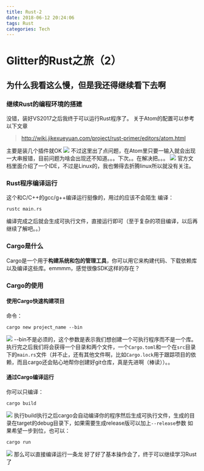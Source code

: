 ```yaml
---
title: Rust-2
date: 2018-06-12 20:24:06
tags: Rust
categories: Tech
---
```


# Glitter的Rust之旅（2）
## 为什么我看这么慢，但是我还得继续看下去啊
### 继续Rust的编程环境的搭建
没错，装好VS2017之后我终于可以运行Rust程序了。
关于Atom的配置可以参考以下文章
> http://wiki.jikexueyuan.com/project/rust-primer/editors/atom.html

<!-- more -->
主要是装几个插件就OK
![](https://ws1.sinaimg.cn/large/8c185877gy1fs8n7jyma5j20qv0t3aba.jpg)
不过这里出了点问题，在Atom里只要一输入就会出现一大串报错，目前问题为啥会出现还不知道。。。下次。。在解决把。。。
![](https://ws1.sinaimg.cn/large/8c185877gy1fs8n9nqqgcj20on0faabu.jpg)
官方文档里面介绍了一个IDE，不过是Linux的，我也懒得去折腾linux所以就没有关注。

### Rust程序编译运行
这个和C/C++的gcc/g++编译运行挺像的，用过的应该不会陌生
编译：
```
rustc main.rs
```
编译完成之后就会生成可执行文件，直接运行即可（至于复杂的项目编译，以后再继续了解吧。。）

### Cargo是什么
Cargo是一个用于**构建系统和包的管理工具**，你可以用它来构建代码、下载依赖库以及编译这些库。emmmm，感觉很像SDK这样的存在？

### Cargo的使用
#### 使用Cargo快速构建项目
命令：
```
cargo new project_name --bin
```
![](https://ws1.sinaimg.cn/large/8c185877gy1fs8naax8w6j207h043743.jpg)
--bin不是必须的，这个参数是表示我们想创建一个可执行程序而不是一个库。执行完之后我们将会获得一个目录和两个文件，一个`Cargo.toml`和一个在`src`目录下的`main.rs`文件（并不止，还有其他文件啊，比如`Cargo.lock`用于跟踪项目的依赖，而且cargo还会贴心地帮你创建好git仓库，真是先进啊（棒读））。。

#### 通过Cargo编译运行
你可以只编译：
```
cargo build 
```
![](https://ws1.sinaimg.cn/large/8c185877gy1fs8n7k6tbkj20cv07y0sn.jpg)
执行build执行之后cargo会自动编译你的程序然后生成可执行文件，生成的目录在target的debug目录下，如果需要生成release版可以加上`--release`参数
如果希望一步到位，也可以：
```
cargo run
```
![](https://ws1.sinaimg.cn/large/8c185877gy1fs8n7kasykj20d602smwz.jpg)
那么可以直接编译运行一条龙
好了好了基本操作会了，终于可以继续学习Rust了
